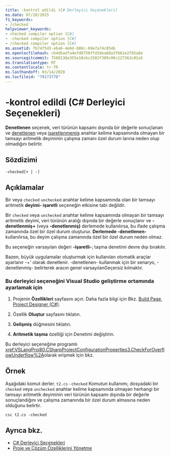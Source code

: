 ```yaml
---
title: -kontrol edildi (C# Derleyici Seçenekleri)
ms.date: 07/20/2015
f1_keywords:
- /checked
helpviewer_keywords:
- checked compiler option [C#]
- -checked compiler option [C#]
- /checked compiler option [C#]
ms.assetid: fb7475d3-e6a6-4e6d-b86c-69e7a74c854b
ms.openlocfilehash: cb4dbadfa4efd0750ffd3dea88a3f661e2f85a8e
ms.sourcegitcommit: 7588136e355e10cbc2582f389c90c127363c02a5
ms.translationtype: MT
ms.contentlocale: tr-TR
ms.lasthandoff: 03/14/2020
ms.locfileid: "79173776"
---
```

# <a name="-checked-c-compiler-options"></a>-kontrol edildi (C# Derleyici Seçenekleri)
**Denetlenen** seçenek, veri türünün kapsamı dışında bir değerle sonuçlanan ve [denetlenen](../keywords/checked.md) veya [işaretlenmemiş](../keywords/unchecked.md) anahtar kelime kapsamında olmayan bir tamsayı aritmetik deyiminin çalışma zamanı özel durum larına neden olup olmadığını belirtir.  
  
## <a name="syntax"></a>Sözdizimi  
  
```console  
-checked[+ | -]  
```  
  
## <a name="remarks"></a>Açıklamalar  
 Bir veya `checked` `unchecked` anahtar kelime kapsamında olan bir tamsayı aritmetik **deyimi- işaretli** seçeneğin etkisine tabi değildir.  
  
 Bir `checked` veya `unchecked` anahtar kelime kapsamında olmayan bir tamsayı aritmetik deyimi, veri türünün aralığı dışında bir değerle sonuçlanır ve **-denetlenmiş+** (veya **-denetlenmiş)** derlemede kullanılırsa, bu ifade çalışma zamanında özel bir özel durum oluşturur. **Derlemede -denetlenen-** kullanılırsa, bu deyim çalışma zamanında özel bir özel durum neden olmaz.  
  
 Bu seçeneğin varsayılan değeri **-işaretli-**; taşma denetimi devre dışı bırakılır.

 Bazen, büyük uygulamalar oluşturmak için kullanılan otomatik araçlar ayarlanır -+' olarak denetlenir. -denetlenen- kullanmak için bir senaryo, -denetlenmiş- belirterek aracın genel varsayılanGeçersiz kılmaktır.

### <a name="to-set-this-compiler-option-in-the-visual-studio-development-environment"></a>Bu derleyici seçeneğini Visual Studio geliştirme ortamında ayarlamak için  
  
1. Projenin **Özellikleri** sayfasını açın. Daha fazla bilgi için Bkz. [Build Page, Project Designer (C#)](/visualstudio/ide/reference/build-page-project-designer-csharp).  
  
2. Özellik **Oluştur** sayfasını tıklatın.  
  
3. **Gelişmiş** düğmesini tıklatın.  
  
4. **Aritmetik taşma** özelliği için Denetimi değiştirin.  
  
 Bu derleyici seçeneğine programlı <xref:VSLangProj80.CSharpProjectConfigurationProperties3.CheckForOverflowUnderflow%2A>olarak erişmek için bkz.  
  
## <a name="example"></a>Örnek  
 Aşağıdaki komut derler. `t2.cs` `-checked` Komutun kullanımı, dosyadaki bir `checked` veya `unchecked` anahtar kelime kapsamında olmayan herhangi bir tamsayı aritmetik deyiminin veri türünün kapsamı dışında bir değerle sonuçlandığını ve çalışma zamanında bir özel durum almasına neden olduğunu belirtir.  
  
```console  
csc t2.cs -checked  
```  
  
## <a name="see-also"></a>Ayrıca bkz.

- [C# Derleyici Seçenekleri](./index.md)
- [Proje ve Çözüm Özelliklerini Yönetme](/visualstudio/ide/managing-project-and-solution-properties)

